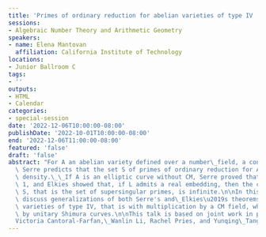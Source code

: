 ```yaml
---
title: 'Primes of ordinary reduction for abelian varieties of type IV '
sessions:
- Algebraic Number Theory and Arithmetic Geometry
speakers:
- name: Elena Mantovan
  affiliation: California Institute of Technology
locations:
- Junior Ballroom C
tags:
- ''
outputs:
- HTML
- Calendar
categories:
- special-session
date: '2022-12-06T10:00:00-08:00'
publishDate: '2022-10-01T10:00:00-08:00'
end: '2022-12-06T11:00:00-08:00'
featured: 'false'
draft: 'false'
abstract: "For A an abelian variety defined over a number\_field, a conjecture\_of\
  \ Serre predicts that the set S of primes of ordinary reduction for A has positive\
  \ density.\_\_If A is an elliptic curve without CM, Serre proved that S has density\
  \ 1, and Elkies showed that, if L admits a real embedding, then the complement of\
  \ S, that is the set of supersingular primes, is infinite.\n\nIn this talk, I will\
  \ discuss generalizations of both Serre's and\_Elkies\u2019s theorems\_ to abelian\
  \ varieties of type IV, that is with multiplication by a CM field, which are parametrized\
  \ by unitary Shimura curves.\n\nThis talk is based on joint work in progress with\_\
  Victoria Cantoral-Farfan,\_Wanlin Li, Rachel Pries, and Yunqing\_Tang."
---
```

